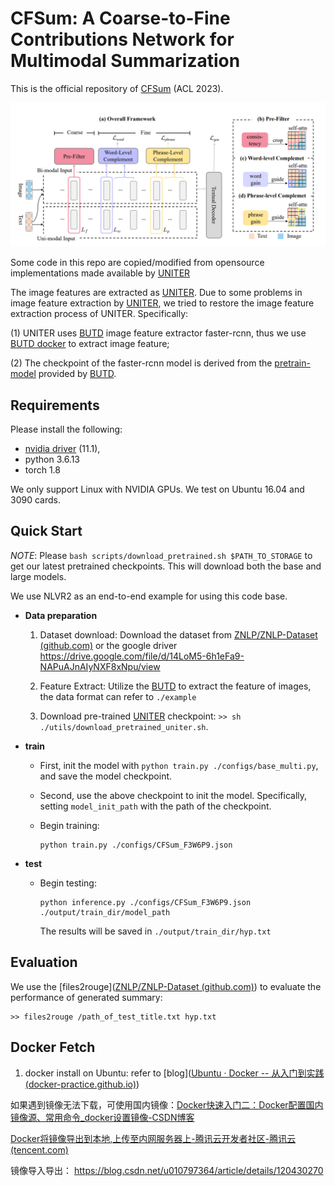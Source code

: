 # CFSum: A Coarse-to-Fine Contributions Network for Multimodal Summarization

This is the official repository of [CFSum]() (ACL 2023).

![framework](framework.jpg)

Some code in this repo are copied/modified from opensource implementations made available by [UNITER](https://arxiv.org/abs/1909.11740)

The image features are extracted as [UNITER](https://arxiv.org/abs/1909.11740). Due to some problems in image feature extraction by [UNITER](https://arxiv.org/abs/1909.11740), we tried to restore the image feature extraction process of UNITER. Specifically: 

(1) UNITER uses [BUTD](https://github.com/peteanderson80/bottom-up-attention) image feature extractor faster-rcnn, thus we use [BUTD docker](https://hub.docker.com/r/airsplay/bottom-up-attention) to extract image feature; 

(2) The checkpoint of the faster-rcnn model is derived from the [pretrain-model](https://storage.googleapis.com/up-down-attention/resnet101_faster_rcnn_final.caffemodel) provided by [BUTD](https://github.com/peteanderson80/bottom-up-attention).

## Requirements

Please install the following:

  - [nvidia driver](https://docs.nvidia.com/cuda/cuda-installation-guide-linux/index.html#package-manager-installation) (11.1), 
  - python 3.6.13
  - torch 1.8


We only support Linux with NVIDIA GPUs. We test on Ubuntu 16.04 and 3090 cards.

## Quick Start

*NOTE*: Please `bash scripts/download_pretrained.sh $PATH_TO_STORAGE` to get our latest pretrained
checkpoints. This will download both the base and large models.

We use NLVR2 as an end-to-end example for using this code base.

* **Data preparation**

  1. Dataset download: Download the dataset from [ZNLP/ZNLP-Dataset (github.com)](https://github.com/ZNLP/ZNLP-Dataset) or the google driver https://drive.google.com/file/d/14LoM5-6h1eFa9-NAPuAJnAIyNXF8xNpu/view

  2. Feature Extract: Utilize the [BUTD](https://hub.docker.com/r/chenrocks/butd-caffe) to extract the feature of images, the data format can refer to `./example`

  3. Download pre-trained [UNITER](https://github.com/ChenRocks/UNITER) checkpoint: `>> sh ./utils/download_pretrained_uniter.sh`. 

* **train**

  * First, init the model with `python train.py ./configs/base_multi.py`, and save the model checkpoint.

  * Second, use the above checkpoint to init the model. Specifically, setting `model_init_path` with the path of the checkpoint.

  * Begin training:

    ```
    python train.py ./configs/CFSum_F3W6P9.json
    ```

* **test**

  * Begin testing:

    ```
    python inference.py ./configs/CFSum_F3W6P9.json ./output/train_dir/model_path
    ```

    The results will be saved in `./output/train_dir/hyp.txt`



## Evaluation

We use the [files2rouge]([ZNLP/ZNLP-Dataset (github.com)](https://github.com/pltrdy/files2rouge)) to evaluate the performance of generated summary:

```
>> files2rouge /path_of_test_title.txt hyp.txt
```



## Docker Fetch

1. docker install on Ubuntu: refer to [blog]([Ubuntu · Docker -- 从入门到实践 (docker-practice.github.io)](https://docker-practice.github.io/zh-cn/install/ubuntu.html))

如果遇到镜像无法下载，可使用国内镜像：[Docker快速入门二：Docker配置国内镜像源、常用命令_docker设置镜像-CSDN博客](https://blog.csdn.net/houpk999/article/details/106693215)

[Docker将镜像导出到本地,上传至内网服务器上-腾讯云开发者社区-腾讯云 (tencent.com)](https://cloud.tencent.com/developer/article/2161247)

镜像导入导出： https://blog.csdn.net/u010797364/article/details/120430270

